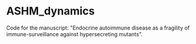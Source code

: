 # ASHM_dynamics
Code for the manuscript: "Endocrine autoimmune disease as a fragility of immune-surveillance against hypersecreting mutants". 
